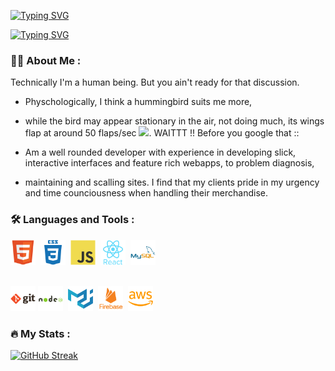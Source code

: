 <a href="https://git.io/typing-svg"><img src="https://readme-typing-svg.herokuapp.com?font=Fira+Code&size=29&pause=1000&center=true&width=435&lines=Well%2C+here+I+am+%F0%9F%98%8F" alt="Typing SVG" /></a>

<a href="https://git.io/typing-svg"><img src="https://readme-typing-svg.herokuapp.com?font=Fira+Code&pause=1000&color=F70C1E&center=true&multiline=true&width=435&lines=Call+Me+Proteus" alt="Typing SVG" /></a>




### :woman_technologist: About Me :









 Technically I'm a human being. But you ain't ready for that discussion.
 
 - Physchologically, I think a hummingbird suits me more,
- while the bird may appear stationary in the air, not doing much, its wings flap at around 50 flaps/sec <img src="https://media.giphy.com/media/WUlplcMpOCEmTGBtBW/giphy.gif" width="30">.     WAITTT !! Before you google that ::

- Am a well rounded developer with experience in developing slick, interactive interfaces and feature rich webapps, to problem diagnosis,
- maintaining and scalling sites. I find that my clients pride in my urgency and time counciousness when handling their merchandise.










### :hammer_and_wrench: Languages and Tools :



<div>

<img src="https://github.com/devicons/devicon/blob/master/icons/html5/html5-original.svg" title="HTML5" alt="HTML" width="40" height="40"/>&nbsp;
  <img src="https://github.com/devicons/devicon/blob/master/icons/css3/css3-plain-wordmark.svg"  title="CSS3" alt="CSS" width="40" height="40"/>&nbsp;
   <img src="https://github.com/devicons/devicon/blob/master/icons/javascript/javascript-original.svg" title="JavaScript" alt="JavaScript" width="40" height="40"/>&nbsp;
  <img src="https://github.com/devicons/devicon/blob/master/icons/react/react-original-wordmark.svg" title="React" alt="React" width="40" height="40"/>&nbsp;
    <img src="https://github.com/devicons/devicon/blob/master/icons/mysql/mysql-original-wordmark.svg" title="MySQL"  alt="MySQL" width="40" height="40"/>&nbsp;
 

 
  <br>
    <img src="https://github.com/devicons/devicon/blob/master/icons/git/git-original-wordmark.svg" title="Git" **alt="Git" width="40" height="40"/>
  <img src="https://github.com/devicons/devicon/blob/master/icons/nodejs/nodejs-original-wordmark.svg" title="NodeJS" alt="NodeJS" width="40" height="40"/>&nbsp;
  <img src="https://github.com/devicons/devicon/blob/master/icons/materialui/materialui-original.svg" title="Material UI" alt="Material UI" width="40" height="40"/>&nbsp;
   <img src="https://github.com/devicons/devicon/blob/master/icons/firebase/firebase-plain-wordmark.svg" title="Firebase" alt="Firebase" width="40" height="40"/>&nbsp;
  <img src="https://github.com/devicons/devicon/blob/master/icons/amazonwebservices/amazonwebservices-plain-wordmark.svg" title="AWS" alt="AWS" width="40" height="40"/>&nbsp;
  <br>
   


</div>


### :fire: My Stats :

[![GitHub Streak](http://github-readme-streak-stats.herokuapp.com?user=callmeproteus&theme=tokyonight&hide_border=true)](https://git.io/streak-stats)

